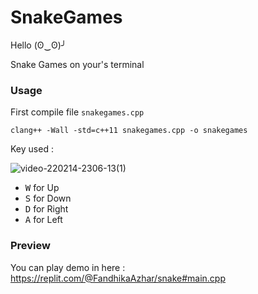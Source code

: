 # SnakeGames
Hello (ʘ‿ʘ)╯

Snake Games on your's terminal
<h3> Usage </h3>

First compile file `snakegames.cpp`

```
clang++ -Wall -std=c++11 snakegames.cpp -o snakegames
```

Key used :


![video-220214-2306-13(1)](https://user-images.githubusercontent.com/99522867/153836162-ff8ac33d-e844-4b3a-acd8-19a923a053dc.gif)


- <kbd>W</kbd> for Up
- <kbd>S</kbd> for Down
- <kbd>D</kbd> for Right
- <kbd>A</kbd> for Left

<h3> Preview </h3>


You can play demo in here : https://replit.com/@FandhikaAzhar/snake#main.cpp
